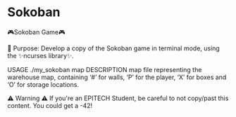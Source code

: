 # Sokoban

🎮Sokoban Game🎮

🎯 Purpose: Develop a copy of the Sokoban game in terminal mode, using the ✨ncurses library✨.

USAGE
    ./my_sokoban map
DESCRIPTION
    map file representing the warehouse map, containing ‘#’ for walls,
    ‘P’ for the player, ‘X’ for boxes and ‘O’ for storage locations.
    
⚠️ Warning ⚠️ If you're an EPITECH Student, be careful to not copy/past this content. You could get a -42!
